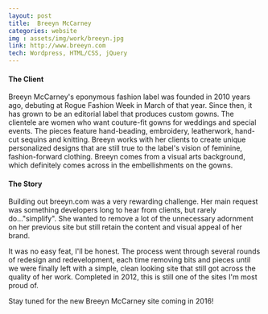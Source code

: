 ```yaml
---
layout: post
title:  Breeyn McCarney
categories: website
img : assets/img/work/breeyn.jpg
link: http://www.breeyn.com
tech: Wordpress, HTML/CSS, jQuery
---
```

#### The Client
Breeyn McCarney's eponymous fashion label was founded in 2010 years ago, debuting at Rogue Fashion Week in March of that year. Since then, it has grown to be an editorial label that produces custom gowns. The clientele are women who want couture-fit gowns for weddings and special events. The pieces feature hand-beading, embroidery, leatherwork, hand-cut sequins and knitting. Breeyn works with her clients to create unique personalized designs that are still true to the label's vision of feminine, fashion-forward clothing. Breeyn comes from a visual arts background, which definitely comes across in the embellishments on the gowns.

#### The Story
Building out breeyn.com was a very rewarding challenge. Her main request was something developers long to hear from clients, but rarely do..."simplify". She wanted to remove a lot of the unnecessary adornment on her previous site but still retain the content and visual appeal of her brand.

It was no easy feat, I'll be honest. The process went through several rounds of redesign and redevelopment, each time removing bits and pieces until we were finally left with a simple, clean looking site that still got across the quality of her work. Completed in 2012, this is still one of the sites I'm most proud of.

Stay tuned for the new Breeyn McCarney site coming in 2016!
